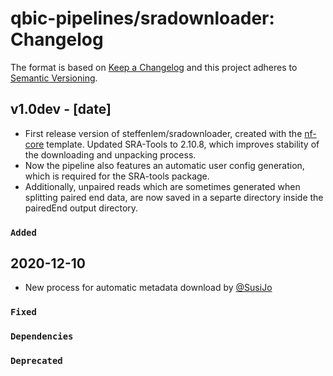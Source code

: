 # qbic-pipelines/sradownloader: Changelog

The format is based on [Keep a Changelog](http://keepachangelog.com/en/1.0.0/)
and this project adheres to [Semantic Versioning](http://semver.org/spec/v2.0.0.html).

## v1.0dev - [date]

- First release version of steffenlem/sradownloader, created with the [nf-core](http://nf-co.re/) template.
Updated SRA-Tools to 2.10.8, which improves stability of the downloading and unpacking process.
- Now the pipeline also features an automatic user config generation, which is required for the SRA-tools package.
- Additionally, unpaired reads which are sometimes generated when splitting paired end data, are now saved in a separte directory inside the pairedEnd output directory.

### `Added` 

## 2020-12-10

- New process for automatic metadata download by [@SusiJo](https://github.com/SusiJo)

### `Fixed`

### `Dependencies`

### `Deprecated`
